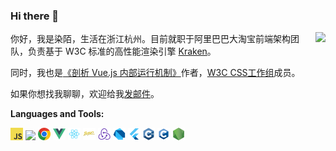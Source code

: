 ### Hi there 👋

<img align="right" src="https://github-readme-stats.vercel.app/api?username=answershuto&show_icons=true&icon_color=58a6ff&text_color=333333&bg_color=ffffff&hide_title=true" />

你好，我是染陌，生活在浙江杭州。目前就职于阿里巴巴大淘宝前端架构团队，负责基于 W3C 标准的高性能渲染引擎 [Kraken](http://openkraken.com/)。

同时，我也是[《剖析 Vue.js 内部运行机制》](https://juejin.cn/book/6844733705089449991)作者，[W3C CSS工作组](https://www.w3.org/groups/wg/css/participants)成员。

如果你想找我聊聊，欢迎给我[发邮件](mailto:answershuto@gmail.com)。

**Languages and Tools:**

<code><img height="20" src="https://raw.githubusercontent.com/github/explore/main/topics/javascript/javascript.png"></code>
<code><img height="20" src="https://img.alicdn.com/imgextra/i1/O1CN01u0y8XT25HxxAVpBQL_!!6000000007502-2-tps-109-103.png"></code>
<code><img height="20" src="https://raw.githubusercontent.com/github/explore/main/topics/chrome/chrome.png"></code>
<code><img height="20" src="https://raw.githubusercontent.com/github/explore/main/topics/vue/vue.png"></code>
<code><img height="20" src="https://raw.githubusercontent.com/github/explore/main/topics/react/react.png"></code>
<code><img height="20" src="https://raw.githubusercontent.com/github/explore/main/topics/babel/babel.png"></code>
<code><img height="20" src="https://raw.githubusercontent.com/github/explore/main/topics/redux/redux.png"></code>
<code><img height="20" src="https://raw.githubusercontent.com/github/explore/main/topics/dart/dart.png"></code>
<code><img height="20" src="https://raw.githubusercontent.com/github/explore/main/topics/flutter/flutter.png"></code>
<code><img height="20" src="https://raw.githubusercontent.com/github/explore/main/topics/cpp/cpp.png"></code>
<code><img height="20" src="https://raw.githubusercontent.com/github/explore/main/topics/c/c.png"></code>
<code><img height="20" src="https://raw.githubusercontent.com/github/explore/main/topics/nodejs/nodejs.png"></code>
